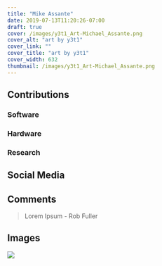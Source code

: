 ```yaml
---
title: "Mike Assante"
date: 2019-07-13T11:20:26-07:00
draft: true
cover: /images/y3t1_Art-Michael_Assante.png
cover_alt: "art by y3t1"
cover_link: ""
cover_title: "art by y3t1"
cover_width: 632
thumbnail: /images/y3t1_Art-Michael_Assante.png
---
```


## Contributions

### Software

### Hardware

### Research

## Social Media

## Comments

> Lorem Ipsum - Rob Fuller

## Images

![](/images/y3t1_Art-Mike_Assante-pic_by_Ryan_G_Poirier.jpg)
